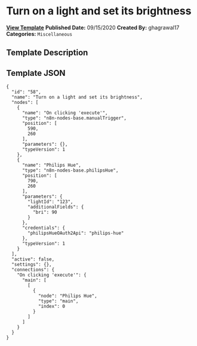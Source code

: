# Turn on a light and set its brightness

**[View Template](https://n8n.io/workflows/666-/)**  **Published Date:** 09/15/2020  **Created By:** ghagrawal17  **Categories:** `Miscellaneous`  

## Template Description



## Template JSON

```
{
  "id": "58",
  "name": "Turn on a light and set its brightness",
  "nodes": [
    {
      "name": "On clicking 'execute'",
      "type": "n8n-nodes-base.manualTrigger",
      "position": [
        590,
        260
      ],
      "parameters": {},
      "typeVersion": 1
    },
    {
      "name": "Philips Hue",
      "type": "n8n-nodes-base.philipsHue",
      "position": [
        790,
        260
      ],
      "parameters": {
        "lightId": "123",
        "additionalFields": {
          "bri": 90
        }
      },
      "credentials": {
        "philipsHueOAuth2Api": "philips-hue"
      },
      "typeVersion": 1
    }
  ],
  "active": false,
  "settings": {},
  "connections": {
    "On clicking 'execute'": {
      "main": [
        [
          {
            "node": "Philips Hue",
            "type": "main",
            "index": 0
          }
        ]
      ]
    }
  }
}
```
